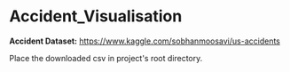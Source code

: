 # Accident_Visualisation

**Accident Dataset:** https://www.kaggle.com/sobhanmoosavi/us-accidents

Place the downloaded csv in project's root directory.
